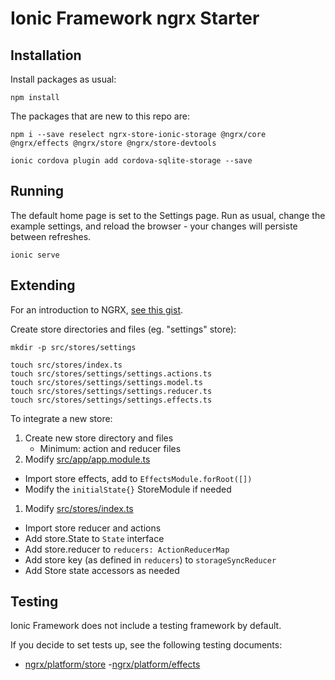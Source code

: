 # Ionic Framework ngrx Starter

## Installation

Install packages as usual:

```
npm install
```

The packages that are new to this repo are:

```
npm i --save reselect ngrx-store-ionic-storage @ngrx/core @ngrx/effects @ngrx/store @ngrx/store-devtools

ionic cordova plugin add cordova-sqlite-storage --save
```

## Running

The default home page is set to the Settings page. Run as usual, change the example settings, and reload the browser - your changes will persiste between refreshes.

```
ionic serve
```

## Extending

For an introduction to NGRX, [see this gist](https://gist.github.com/btroncone/a6e4347326749f938510).

Create store directories and files (eg. "settings" store):

```
mkdir -p src/stores/settings

touch src/stores/index.ts
touch src/stores/settings/settings.actions.ts
touch src/stores/settings/settings.model.ts
touch src/stores/settings/settings.reducer.ts
touch src/stores/settings/settings.effects.ts
```

To integrate a new store:

1. Create new store directory and files
    - Minimum: action and reducer files
1. Modify [src/app/app.module.ts](./src/app/app.module.ts)
  - Import store effects, add to `EffectsModule.forRoot([])`
  - Modify the `initialState{}` StoreModule if needed
1. Modify [src/stores/index.ts](./src/stores/index.ts)
  - Import store reducer and actions
  - Add store.State to `State` interface
  - Add store.reducer to `reducers: ActionReducerMap`
  - Add store key (as defined in `reducers`) to `storageSyncReducer`
  - Add Store state accessors as needed

## Testing

Ionic Framework does not include a testing framework by default.

If you decide to set tests up, see the following testing documents:

- [ngrx/platform/store](https://github.com/ngrx/platform/blob/master/docs/store/testing.md)
-[ngrx/platform/effects](https://github.com/ngrx/platform/blob/master/docs/effects/testing.md)

